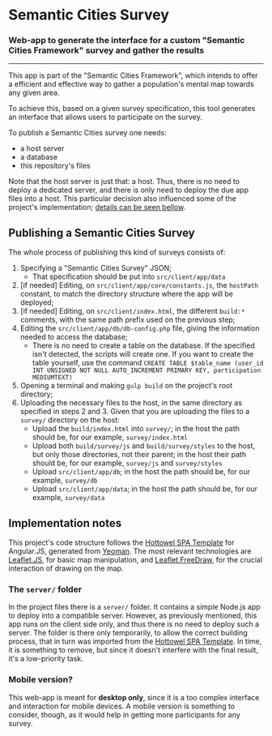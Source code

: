 # Semantic Cities Survey
### Web-app to generate the interface for a custom "Semantic Cities Framework" survey and gather the results
--------------

This app is part of the "Semantic Cities Framework", which intends to offer a efficient and effective way to gather a population's mental map towards any given area.

To achieve this, based on a given survey specification, this tool generates an interface that allows users to participate on the survey.

To publish a Semantic Cities survey one needs:

- a host server
- a database
- this repository's files

Note that the host server is just that: a host. Thus, there is no need to deploy a dedicated server, and there is only need to deploy the due app files into a host. This particular decision also influenced some of the project's implementation; [details can be seen bellow](#implementation-notes).

## Publishing a Semantic Cities Survey
The whole process of publishing this kind of surveys consists of:

1. Specifying a "Semantic Cities Survey" JSON;
    - That specification should be put into `src/client/app/data`
2. [if needed] Editing, on `src/client/app/core/constants.js`, the `hostPath` constant, to match the directory structure where the app will be deployed;
3. [if needed] Editing, on `src/client/index.html`, the different `build:*` comments, with the same path prefix used on the previous step;
4. Editing the `src/client/app/db/db-config.php` file, giving the information needed to access the database;
    - There is no need to create a table on the database. If the specified isn't detected, the scripts will create one. If you want to create the table yourself, use the command `CREATE TABLE $table_name (user_id INT UNSIGNED NOT NULL AUTO_INCREMENT PRIMARY KEY, participation MEDIUMTEXT)`
5. Opening a terminal and making `gulp build` on the project's root directory;
6. Uploading the necessary files to the host, in the same directory as specified in steps 2 and 3. Given that you are uploading the files to a `survey/` directory on the host:
    - Upload the `build/index.html` into `survey/`; in the host the path should be, for our example, `survey/index.html`
    - Upload both `build/survey/js` and `build/survey/styles` to the host, but only those directories, not their parent; in the host their path should be, for our example, `survey/js` and `survey/styles`
    - Upload `src/client/app/db`; in the host the path should be, for our example, `survey/db`
    - Upload `src/client/app/data`; in the host the path should be, for our example, `survey/data`

## Implementation notes
This project's code structure follows the [Hottowel SPA Template](https://github.com/johnpapa/generator-hottowel) for Angular.JS, generated from [Yeoman](http://yeoman.io/). The most relevant technologies are [Leaflet.JS](http://leafletjs.com/), for basic map manipulation, and [Leaflet.FreeDraw](https://github.com/Wildhoney/Leaflet.FreeDraw), for the crucial interaction of drawing on the map.

### The `server/` folder
In the project files there is a `server/` folder. It contains a simple Node.js app to deploy into a compatible server. However, as previously mentioned, this app runs on the client side only, and thus there is no need to deploy such a server. The folder is there only temporarily, to allow the correct building process, that in turn was imported from the [Hottowel SPA Template](https://github.com/johnpapa/generator-hottowel). In time, it is something to remove, but since it doesn't interfere with the final result, it's a low-priority task.

### Mobile version?
This web-app is meant for **desktop only**, since it is a too complex interface and interaction for mobile devices. A mobile version is something to consider, though, as it would help in getting more participants for any survey.